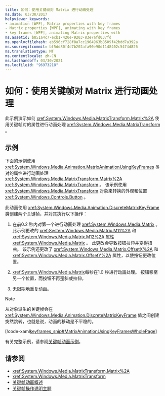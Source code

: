 ```yaml
---
title: 如何：使用关键帧对 Matrix 进行动画处理
ms.date: 03/30/2017
helpviewer_keywords:
- animation [WPF], Matrix properties with key frames
- Matrix properties [WPF], animating with key frames
- key frames [WPF], animating Matrix properties with
ms.assetid: b851a4c7-ecb1-420e-9203-83e7afd037fd
ms.openlocfilehash: eb596cf728f8a7cc1964963b8509f42bdd7a392a
ms.sourcegitcommit: bf5dd80f4d7b202afa90e90d1148402c5474d826
ms.translationtype: MT
ms.contentlocale: zh-CN
ms.lasthandoff: 03/30/2021
ms.locfileid: "96973218"
---
```

# <a name="how-to-animate-a-matrix-by-using-key-frames"></a>如何：使用关键帧对 Matrix 进行动画处理
此示例演示如何 <xref:System.Windows.Media.MatrixTransform.Matrix%2A> 使用关键帧对的属性进行动画处理 <xref:System.Windows.Media.MatrixTransform> 。  
  
## <a name="example"></a>示例  
 下面的示例使用 <xref:System.Windows.Media.Animation.MatrixAnimationUsingKeyFrames> 类对的属性进行动画处理 <xref:System.Windows.Media.MatrixTransform.Matrix%2A> <xref:System.Windows.Media.MatrixTransform> 。 该示例使用 <xref:System.Windows.Media.MatrixTransform> 对象来转换的外观和位置 <xref:System.Windows.Controls.Button> 。  
  
 此动画使用 <xref:System.Windows.Media.Animation.DiscreteMatrixKeyFrame> 类创建两个关键帧，并对其执行以下操作：  
  
1. 在前0.2 秒内对第一个进行动画处理 <xref:System.Windows.Media.Matrix> 。 此示例更改的 <xref:System.Windows.Media.Matrix.M11%2A> 和 <xref:System.Windows.Media.Matrix.M12%2A> 属性 <xref:System.Windows.Media.Matrix> 。 此更改会导致按钮拉伸并变得扭曲。 该示例还更改了 <xref:System.Windows.Media.Matrix.OffsetX%2A> 和 <xref:System.Windows.Media.Matrix.OffsetY%2A> 属性，以使按钮更改位置。  
  
2. <xref:System.Windows.Media.Matrix>每秒在1.0 秒进行动画处理。 按钮移至另一个位置，而按钮不再歪斜或拉伸。  
  
3. 无限期地重复动画。  
  
> [!NOTE]
> 从对象派生的关键帧会在 <xref:System.Windows.Media.Animation.DiscreteMatrixKeyFrame> 值之间创建突然跳转，也就是说，动画的移动是不平稳的。  
  
 [!code-xaml[keyframes_snip#MatrixAnimationUsingKeyFramesWholePage](~/samples/snippets/xaml/VS_Snippets_Wpf/keyframes_snip/XAML/MatrixAnimationUsingKeyFramesExample.xaml#matrixanimationusingkeyframeswholepage)]  
  
 有关完整示例，请参阅[关键帧动画示例](https://github.com/microsoft/WPF-Samples/tree/master/Animation/KeyFrameAnimation)。  
  
## <a name="see-also"></a>请参阅

- <xref:System.Windows.Media.MatrixTransform.Matrix%2A>
- <xref:System.Windows.Media.MatrixTransform>
- [关键帧动画概述](key-frame-animations-overview.md)
- [关键帧操作说明主题](key-frame-animation-how-to-topics.md)

